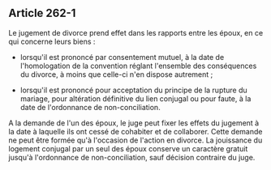 Article 262-1
----
Le jugement de divorce prend effet dans les rapports entre les époux, en ce qui
concerne leurs biens :

- lorsqu'il est prononcé par consentement mutuel, à la date de l'homologation de
la convention réglant l'ensemble des conséquences du divorce, à moins que
celle-ci n'en dispose autrement ;

- lorsqu'il est prononcé pour acceptation du principe de la rupture du mariage,
pour altération définitive du lien conjugal ou pour faute, à la date de
l'ordonnance de non-conciliation.

A la demande de l'un des époux, le juge peut fixer les effets du jugement à la
date à laquelle ils ont cessé de cohabiter et de collaborer. Cette demande ne
peut être formée qu'à l'occasion de l'action en divorce. La jouissance du
logement conjugal par un seul des époux conserve un caractère gratuit jusqu'à
l'ordonnance de non-conciliation, sauf décision contraire du juge.
